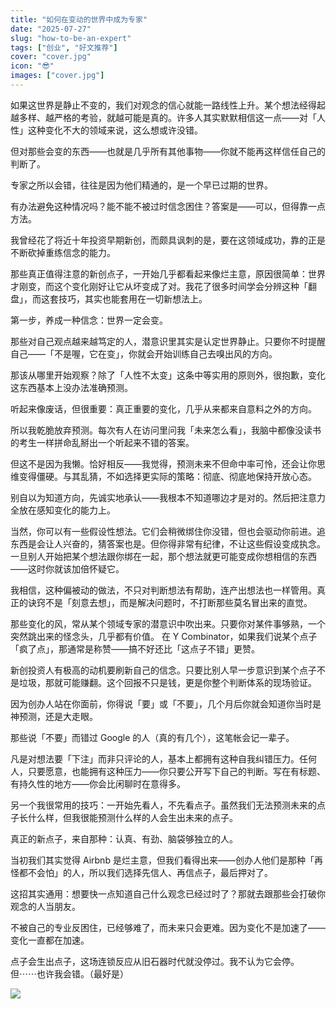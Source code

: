 ```yaml
---
title: "如何在变动的世界中成为专家"
date: "2025-07-27"
slug: "how-to-be-an-expert"
tags: ["创业", "好文推荐"]
cover: "cover.jpg"
icon: "😎"
images: ["cover.jpg"]
---
```

如果这世界是静止不变的，我们对观念的信心就能一路线性上升。某个想法经得起越多样、越严格的考验，就越可能是真的。许多人其实默默相信这一点——对「人性」这种变化不大的领域来说，这么想或许没错。



但对那些会变的东西——也就是几乎所有其他事物——你就不能再这样信任自己的判断了。



专家之所以会错，往往是因为他们精通的，是一个早已过期的世界。



有办法避免这种情况吗？能不能不被过时信念困住？答案是——可以，但得靠一点方法。



我曾经花了将近十年投资早期新创，而颇具讽刺的是，要在这领域成功，靠的正是不断砍掉重练信念的能力。



那些真正值得注意的新创点子，一开始几乎都看起来像烂主意，原因很简单：世界才刚变，而这个变化刚好让它从坏变成了对。我花了很多时间学会分辨这种「翻盘」，而这套技巧，其实也能套用在一切新想法上。



第一步，养成一种信念：世界一定会变。



那些对自己观点越来越笃定的人，潜意识里其实是认定世界静止。只要你不时提醒自己——「不是喔，它在变」，你就会开始训练自己去嗅出风的方向。



那该从哪里开始观察？除了「人性不太变」这条中等实用的原则外，很抱歉，变化这东西基本上没办法准确预测。



听起来像废话，但很重要：真正重要的变化，几乎从来都来自意料之外的方向。



所以我乾脆放弃预测。每次有人在访问里问我「未来怎么看」，我脑中都像没读书的考生一样拼命乱掰出一个听起来不错的答案。



但这不是因为我懒。恰好相反——我觉得，预测未来不但命中率可怜，还会让你思维变得僵硬。与其乱猜，不如选择更实际的策略：彻底、彻底地保持开放心态。



别自以为知道方向，先诚实地承认——我根本不知道哪边才是对的。然后把注意力全放在感知变化的能力上。



当然，你可以有一些假设性想法。它们会稍微绑住你没错，但也会驱动你前进。追东西是会让人兴奋的，猜答案也是。但你得非常有纪律，不让这些假设变成执念。
一旦别人开始把某个想法跟你绑在一起，那个想法就更可能变成你想相信的东西——这时你就该加倍怀疑它。



我相信，这种偏被动的做法，不只对判断想法有帮助，连产出想法也一样管用。真正的诀窍不是「刻意去想」，而是解决问题时，不打断那些莫名冒出来的直觉。



那些变化的风，常从某个领域专家的潜意识中吹出来。只要你对某件事够熟，一个突然跳出来的怪念头，几乎都有价值。
在 Y Combinator，如果我们说某个点子「疯了点」，那通常是称赞——搞不好还比「这点子不错」更赞。



新创投资人有极高的动机要刷新自己的信念。只要比别人早一步意识到某个点子不是垃圾，那就可能赚翻。这个回报不只是钱，更是你整个判断体系的现场验证。



因为创办人站在你面前，你得说「要」或「不要」，几个月后你就会知道你当时是神预测，还是大走眼。



那些说「不要」而错过 Google 的人（真的有几个），这笔帐会记一辈子。



凡是对想法要「下注」而非只评论的人，基本上都拥有这种自我纠错压力。任何人，只要愿意，也能拥有这种压力——你只要公开写下自己的判断。写在有标题、有持久性的地方——你会比闲聊时在意得多。



另一个我很常用的技巧：一开始先看人，不先看点子。虽然我们无法预测未来的点子长什么样，但我很能预测什么样的人会生出未来的点子。



真正的新点子，来自那种：认真、有劲、脑袋够独立的人。



当初我们其实觉得 Airbnb 是烂主意，但我们看得出来——创办人他们是那种「再怪都不会怕」的人，所以我们选择先信人、再信点子，最后押对了。



这招其实通用：想要快一点知道自己什么观念已经过时了？那就去跟那些会打破你观念的人当朋友。



不被自己的专业反困住，已经够难了，而未来只会更难。因为变化不是加速了——变化一直都在加速。



点子会生出点子，这场连锁反应从旧石器时代就没停过。我不认为它会停。
但⋯⋯也许我会错。（最好是）




![](https://prod-files-secure.s3.us-west-2.amazonaws.com/112d0858-5090-4d34-a606-b75eb8d65fd2/46476355-9cf3-4e99-9b7a-3531bc426380/1000202064.png?X-Amz-Algorithm=AWS4-HMAC-SHA256&X-Amz-Content-Sha256=UNSIGNED-PAYLOAD&X-Amz-Credential=ASIAZI2LB466VQQEGKX5%2F20251007%2Fus-west-2%2Fs3%2Faws4_request&X-Amz-Date=20251007T223127Z&X-Amz-Expires=3600&X-Amz-Security-Token=IQoJb3JpZ2luX2VjEBYaCXVzLXdlc3QtMiJGMEQCIA9LteAa7YoA04YuALyXDARHRodpoVh4tW2pbvu%2FCe0kAiBGuVst0Fn1DDdLaCVo8br0scqBGTdKAmtUgqxbnGQTxSqIBAiv%2F%2F%2F%2F%2F%2F%2F%2F%2F%2F8BEAAaDDYzNzQyMzE4MzgwNSIMSpjUSaUqFJ5AW88CKtwDP%2B%2B1Yy0HrJpe6dg9aCR8ToTs%2B1dVYaI8E6IsZaeZebNOtltJLu6aJdx2o7VTJQFKOct4I6uTQlhu3wOD%2BWfnLAeFP4YnBgbN0lTunoByk7NIxqtieYCFLVC7WHFurgYGZwyLpsufmvOmRfaTh9fMQ7ZeK5IAd7ZRQFGMlpQUJeqRlgtHI%2FrHsHKEuDDKCmrMZGjtkcSZZetTYJmv1LFRg3TWzKC%2Fo33X6YYqaRXvvbHKn9Xi69wx0jqKzCRo4p1DyWSEvbrbxxRZwyrekC%2FtE%2Fze%2Fr5yUoJcgQ2LyydzWOf%2BE4cr1WKmhSV6W4Xge0bW7c2TPoWm3Q9720plegUUpc6rj9JbFDBfnediMyw7PF5WKvJEhh52cJ07y9%2FBGLE9UVQOT7UTQ8Svfnp8SBL655uCxHqbqdpxloc8stcUd%2F58WZnThDKc1vPM9txkMuDtGXaLu%2FSom8q40ycBGCKVGFP%2FtXdm5yNwFFNRyp4QXCj5%2Fao2QPWFdMnRigt8UuFbrDxd2%2F8AQ3Bknkl447L7XRiyCOj9ZyT%2F9vnkTc1M5IUUEL5c0Y2fTyj14kP12gTRtWRXpl4QSbR6cA5teyGxUeZ5plHTLCIuU7yISdjuoTgd9WuQcke2DfkRvtgw7I2WxwY6pgHdG4tgJLAi6cE73I0qqbYh4YVt%2BwPJlKPwLWUC04N4GDVxJ513HXWW0j7rWSAkahHpWVQMT0%2FHC8z0kMhdC8kBkx%2BOeUXj%2BK1WEutkj8kUgHiN14FUTMLFiHNh9wCxaQo9pDFoKaU73wp%2B7oGnaTicNmd%2FCblTZ2yE6vPo4KMCS0EWgY5XTjmOVNcI%2Fb6vEA2ChBtmAkG5nSqG5QFO99Z47VjHssug&X-Amz-Signature=68ad7e65a8ece9fce8bd50ce0310342e88c8516fd07ad4aab7884bfd8c873f62&X-Amz-SignedHeaders=host&x-amz-checksum-mode=ENABLED&x-id=GetObject)

